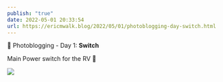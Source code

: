 ```yaml
---
publish: "true"
date: 2022-05-01 20:33:54
url: https://ericmwalk.blog/2022/05/01/photoblogging-day-switch.html
---
```

📸 Photoblogging - Day 1: **Switch**

Main Power switch for the RV 🚐

![](https://ericmwalk.blog/uploads/2022/090963880d.jpg)